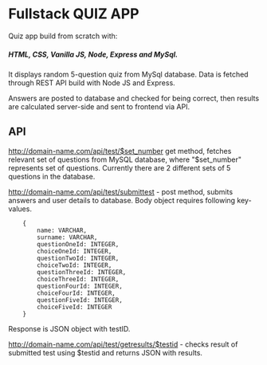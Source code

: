 # Fullstack QUIZ APP

Quiz app build from scratch with:
##### HTML, CSS, Vanilla JS, Node, Express and MySql.

It displays random 5-question quiz from MySql database. Data is fetched through REST API build with Node JS and Express.

Answers are posted to database and checked for being correct, then results are calculated server-side and sent to frontend via API.

## API

http://domain-name.com/api/test/$set_number get method, fetches relevant set of questions from MySQL database, where "$set_number" represents set of questions. Currently there are 2 different sets of 5 questions in the database.

http://domain-name.com/api/test/submittest - post method, submits answers and user details to database. Body object requires following key-values. 

        {
            name: VARCHAR, 
            surname: VARCHAR,
            questionOneId: INTEGER, 
            choiceOneId: INTEGER, 
            questionTwoId: INTEGER,
            choiceTwoId: INTEGER,
            questionThreeId: INTEGER,
            choiceThreeId: INTEGER,
            questionFourId: INTEGER,
            choiceFourId: INTEGER,
            questionFiveId: INTEGER,
            choiceFiveId: INTEGER
        }

Response is JSON object with testID. 

http://domain-name.com/api/test/getresults/$testid - checks result of submitted test using $testid and returns JSON with results.   


